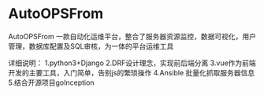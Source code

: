 # AutoOPSFrom
AutoOPSFrom 一款自动化运维平台，整合了服务器资源监控，数据可视化，用户管理，数据库配置及SQL审核，为一体的平台运维工具



   详细说明：
          1.python3+Django
          2.DRF设计理念，实现前后端分离
          3.vue作为前端开发的主要工具，入门简单，告别js的繁琐操作
          4.Ansible 批量化抓取服务器信息
          5.结合开源项目goInception
